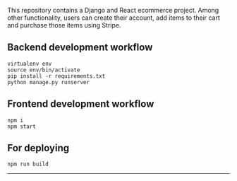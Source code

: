 
This repository contains a Django and React ecommerce project. Among other functionality, users can create their account, add items to their cart and purchase those items using Stripe.

## Backend development workflow

```
virtualenv env
source env/bin/activate
pip install -r requirements.txt
python manage.py runserver
```

## Frontend development workflow

```
npm i
npm start
```

## For deploying

```
npm run build
```

---

